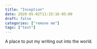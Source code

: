 ```yaml
---
title: "Inception"
date: 2020-05-02T11:33:16-05:00
draft: false
categories: ["remove me"]
tags: ["test"]
---
```


A place to put my writing out into the world.
